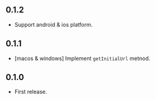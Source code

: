 ## 0.1.2

- Support android & ios platform.

## 0.1.1

- [macos & windows] Implement `getInitialUrl` metnod.

## 0.1.0

- First release.
